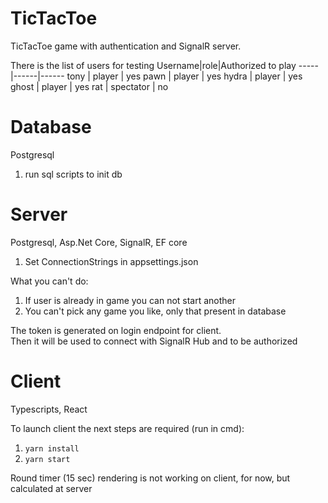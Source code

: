 # TicTacToe

TicTacToe game with authentication and SignalR server.

There is the list of users for testing
Username|role|Authorized to play
-----|------|------
tony | player | yes
pawn | player | yes
hydra | player | yes
ghost | player | yes
rat | spectator | no

# Database
Postgresql

1. run sql scripts to init db

# Server
Postgresql, Asp.Net Core, SignalR, EF core<br>

1. Set ConnectionStrings in appsettings.json

What you can't do:
1. If user is already in game you can not start another
2. You can't pick any game you like, only that present in database

The token is generated on login endpoint for client. <br>
Then it will be used to connect with SignalR Hub and to be authorized

# Client

Typescripts, React

To launch client the next steps are required (run in cmd):
1. ```yarn install```
2. ```yarn start```

Round timer (15 sec) rendering is not working on client, for now, but
calculated at server
